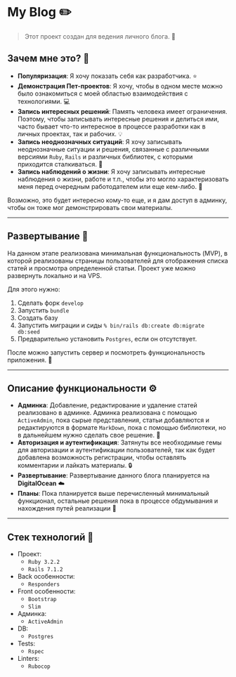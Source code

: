 # My Blog :pencil2:

> Этот проект создан для ведения личного блога. :book:

## Зачем мне это? :thinking:

- **Популяризация**: Я хочу показать себя как разработчика. :star:
- **Демонстрация Пет-проектов**: Я хочу, чтобы в одном месте можно было ознакомиться с моей областью взаимодействия с технологиями. :computer:
- **Запись интересных решений**: Память человека имеет ограничения. Поэтому, чтобы записывать интересные решения и делиться ими, часто бывает что-то интересное в процессе разработки как в личных проектах, так и рабочих. :bulb:
- **Запись неоднозначных ситуаций**: Я хочу записывать неоднозначные ситуации и решения, связанные с различными версиями `Ruby`, `Rails` и различных библиотек, с которыми приходится сталкиваться. :wrench:
- **Запись наблюдений о жизни**: Я хочу записывать интересные наблюдения о жизни, работе и т.п., чтобы это могло характеризовать меня перед очередным работодателем или еще кем-либо. :memo:

Возможно, это будет интересно кому-то еще, и я дам доступ в админку, чтобы он тоже мог демонстрировать свои материалы.

---

## Развертывание :rocket:

На данном этапе реализована минимальная функциональность (MVP), в которой реализованы страницы пользователей для отображения списка статей и просмотра определенной статьи. Проект уже можно развернуть локально и на VPS. 

Для этого нужно:
1. Сделать форк `develop`
2. Запустить `bundle`
3. Создать базу
4. Запустить миграции и сиды `% bin/rails db:create db:migrate db:seed`
5. Предварительно установить `Postgres`, если он отсутствует. 

После можно запустить сервер и посмотреть функциональность приложения. :tada:

---

## Описание функциональности :gear:

- **Админка**: Добавление, редактирование и удаление статей реализовано в админке. Админка реализована с помощью `ActiveAdmin`, пока сырые представления, статьи добавляются и редактируются в формате `MarkDown`, пока с помощью библиотеки, но в дальнейшем нужно сделать свое решение. :pencil:
- **Авторизация и аутентификация**: Затянуты все необходимые гемы для авторизации и аутентификации пользователей, так как будет добавлена возможность регистрации, чтобы оставлять комментарии и лайкать материалы. :lock:
- **Развертывание**: Развертывание данного блога планируется на **DigitalOcean** :cloud:
- **Планы**: Пока планируется выше перечисленный минимальный функционал, остальные решения пока в процессе обдумывания и нахождения путей реализации :dart:

---

## Стек технологий :wrench:

* Проект:
  - `Ruby 3.2.2`
  - `Rails 7.1.2`
* Back особенности:
  - `Responders`
* Front особенности:
  - `Bootstrap`
  - `Slim`
* Админка:
  - `ActiveAdmin`
* DB:
  - `Postgres`
* Tests:
  - `Rspec`
* Linters:
  - `Rubocop`
